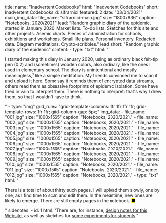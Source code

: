 title: 
    name: "Inadvertent Codebooks"
    html: "Inadvertent Codebooks"
    short: Inadvertent Codebooks
id: sifrarnici
featured: 2
date: "03/04/2021"
main_img_data:
    file_name: "sifrarnici-main.jpg"
    size: "1800x936"
    caption: "Notebooks, 2020/2021."
lead: "Random graphic diary of the epidemic, started in January 2020. Market lists. To-do lists. Sketches for this site and other projects. Asemic charts. Pieces of administration for schools, exhibitions and workshops. Small life plans. Personal inventory. Redacted data. Diagram meditations. Crypto-scribbles."
lead_short: "Random graphic diary of the epidemic"
content:
    - type: "txt"
      html: "<p>I started making this diary in January 2020, using an ordinary black felt-tip pen (0.2) and (sometimes) wooden colors, also ordinary, like the ones I used in elementary school. The diary is unintentional and mostly meaningless,<sup id='s1'>1</sup> like a simple meditation. My friends convinced me to scan it and upload it here. Some say it reminds them of encrypted data streams, others read them as obsessive footprints of epidemic isolation. Some have tried in vain to interpret them. There is nothing to interpret: that's why I drew them, so that I wouldn't have to think.</p>"
    - type: "img"
      grid_rules: "grid-template-columns: 1fr 1fr 1fr 1fr; grid-template-rows: 1fr 1fr; grid-column-gap: 5px;"
      img_data:
        - file_name: "001.jpg"
          size: "1000x1565"
          caption: "Notebooks, 2020/2021."
        - file_name: "002.jpg"
          size: "1000x1565"
          caption: "Notebooks, 2020/2021."
        - file_name: "003.jpg"
          size: "1000x1565"
          caption: "Notebooks, 2020/2021."
        - file_name: "004.jpg"
          size: "1000x1565"
          caption: "Notebooks, 2020/2021."
        - file_name: "005.jpg"
          size: "1000x1565"
          caption: "Notebooks, 2020/2021."
        - file_name: "006.jpg"
          size: "1000x1565"
          caption: "Notebooks, 2020/2021."
        - file_name: "007.jpg"
          size: "1000x1565"
          caption: "Notebooks, 2020/2021."
        - file_name: "008.jpg"
          size: "1000x1565"
          caption: "Notebooks, 2020/2021."
        - file_name: "009.jpg"
          size: "1000x1565"
          caption: "Notebooks, 2020/2021."
        - file_name: "010.jpg"
          size: "1000x1565"
          caption: "Notebooks, 2020/2021."
        - file_name: "011.jpg"
          size: "1000x1565"
          caption: "Notebooks, 2020/2021."
        - file_name: "012.jpg"
          size: "1000x1565"
          caption: "Notebooks, 2020/2021."
    - type: "txt"
      html: "<p>There is a total of about thirty such pages. I will upload them slowly, one by one, as I find time to scan and edit them. In the meantime, new ones are likely to emerge. There are still empty pages in the notebook. <mark>&#9632;</mark></p>"
sidenotes:
    - id: 1
      html: "There are, for instance, <a href='/work/notebook/this/' target='_blank'>design notes for this Website</a>, as well as sketches for <a href='/work/projects/2020mutations/' target='_blank'>some experiments for students</a>."